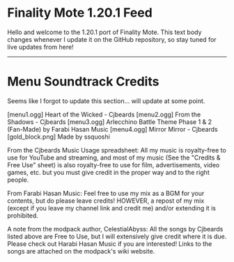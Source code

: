 # Finality Mote 1.20.1 Feed

Hello and welcome to the 1.20.1 port of Finality Mote. This text body changes whenever I update it on the GitHub repository, so stay tuned for live updates from here!

---

# Menu Soundtrack Credits

Seems like I forgot to update this section... will update at some point.

[menu1.ogg] Heart of the Wicked - Cjbeards
[menu2.ogg] From the Shadows - Cjbeards
[menu3.ogg] Arlecchino Battle Theme Phase 1 & 2 (Fan-Made)
by Farabi Hasan Music
[menu4.ogg] Mirror Mirror - Cjbeards
[gold_block.png] Made by ssquoshi

From the Cjbeards Music Usage spreadsheet:
All my music is royalty-free to use for YouTube and streaming, and most of my music (See the "Credits & Free Use" sheet) is also royalty-free to use for film, advertisements, video games, etc. but you must give credit in the proper way and to the right people.

From Farabi Hasan Music:
Feel free to use my mix as a BGM for your contents, but do please leave credits! HOWEVER, a repost of my mix (except if you leave my channel link and credit me) and/or extending it is prohibited.

A note from the modpack author, CelestialAbyss:
All the songs by Cjbeards listed above are Free to Use, but I will extensively give credit where it is due. Please check out Harabi Hasan Music if you are interested! Links to the songs are attached on the modpack's wiki website.

